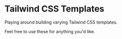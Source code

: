 # Tailwind CSS Templates

Playing around building varying Tailwind CSS templates.

Feel free to use these for anything you'd like.
